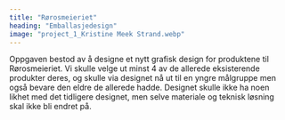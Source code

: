 ```yaml
---
title: "Rørosmeieriet"
heading: "Emballasjedesign"
image: "project_1_Kristine Meek Strand.webp"
---
```


Oppgaven bestod av å designe et nytt grafisk design for produktene til Rørosmeieriet. Vi skulle velge ut minst 4 av de allerede eksisterende produkter deres, og skulle via designet nå ut til en yngre målgruppe men også bevare den eldre de allerede hadde. Designet skulle ikke ha noen likhet med det tidligere designet, men selve materiale og teknisk løsning skal ikke bli endret på.
